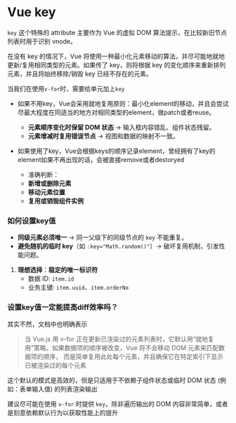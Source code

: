 # Vue key

`key` 这个特殊的 attribute 主要作为 Vue 的虚拟 DOM 算法提示，在比较新旧节点列表时用于识别 vnode。


在没有 key 的情况下，Vue 将使用一种最小化元素移动的算法，并尽可能地就地更新/复用相同类型的元素。如果传了 key，则将根据 key 的变化顺序来重新排列元素，并且将始终移除/销毁 key 已经不存在的元素。



当我们在使用`v-for`时，需要给单元加上`key`  

- 如果不用key，Vue会采用就地复用原则：最小化element的移动，并且会尝试尽最大程度在同适当的地方对相同类型的element，做patch或者reuse。
	- **元素顺序变化时保留 DOM 状态** → 输入框内容错乱、组件状态残留。
	- **元素增减时复用错误节点** → 视图和数据的映射不一致。
    
- 如果使用了key，Vue会根据keys的顺序记录element，曾经拥有了key的element如果不再出现的话，会被直接remove或者destoryed
	- 准确判断：
	- **新增或删除元素**
	- **移动元素位置**
	- **复用或销毁组件实例**

### 如何设置key值
- **同级元素必须唯一** → 同一父级下的同级节点的 `key` 不能重复。
- **避免随机的临时 key**（如 `:key="Math.random()"`）→ 破坏复用机制，引发性能问题。

1. **理想选择**：**稳定的唯一标识符**
    - 数据 ID: `item.id`
    - 业务主键: `item.uuid`、`item.orderNo`

### 设置key值一定能提高diff效率吗？

其实不然，文档中也明确表示

> 当 Vue.js 用 v-for 正在更新已渲染过的元素列表时，它默认用“就地复用”策略。如果数据项的顺序被改变，Vue 将不会移动 DOM 元素来匹配数据项的顺序， 而是简单复用此处每个元素，并且确保它在特定索引下显示已被渲染过的每个元素

这个默认的模式是高效的，但是只适用于不依赖子组件状态或临时 DOM 状态 (例如：表单输入值) 的列表渲染输出

建议尽可能在使用 `v-for` 时提供 `key`，除非遍历输出的 DOM 内容非常简单，或者是刻意依赖默认行为以获取性能上的提升